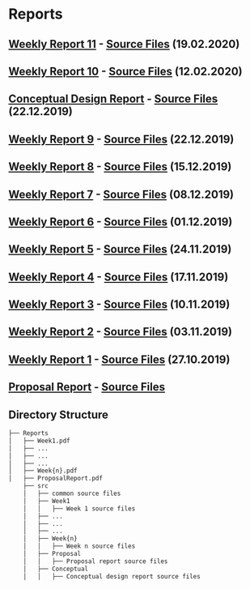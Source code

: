 # Reports

## [Weekly Report 11](https://github.com/afeser/FinalProject/blob/Report/Week11.pdf) - [Source Files](https://github.com/afeser/FinalProject/tree/Report/src/Week11) (19.02.2020)

## [Weekly Report 10](https://github.com/afeser/FinalProject/blob/Report/Week10.pdf) - [Source Files](https://github.com/afeser/FinalProject/tree/Report/src/Week10) (12.02.2020)

## [Conceptual Design Report](https://github.com/afeser/FinalProject/blob/Report/ConceptualDesignReport.pdf) - [Source Files](https://github.com/afeser/FinalProject/tree/Report/src/Conceptual) (22.12.2019)

## [Weekly Report 9](https://github.com/afeser/FinalProject/blob/Report/Week9.pdf) - [Source Files](https://github.com/afeser/FinalProject/tree/Report/src/Week9) (22.12.2019)

## [Weekly Report 8](https://github.com/afeser/FinalProject/blob/Report/Week8.pdf) - [Source Files](https://github.com/afeser/FinalProject/tree/Report/src/Week8) (15.12.2019)

## [Weekly Report 7](https://github.com/afeser/FinalProject/blob/Report/Week7.pdf) - [Source Files](https://github.com/afeser/FinalProject/tree/Report/src/Week7) (08.12.2019)

## [Weekly Report 6](https://github.com/afeser/FinalProject/blob/Report/Week6.pdf) - [Source Files](https://github.com/afeser/FinalProject/tree/Report/src/Week6) (01.12.2019)

## [Weekly Report 5](https://github.com/afeser/FinalProject/blob/Report/Week5.pdf) - [Source Files](https://github.com/afeser/FinalProject/tree/Report/src/Week5) (24.11.2019)

## [Weekly Report 4](https://github.com/afeser/FinalProject/blob/Report/Week4.pdf) - [Source Files](https://github.com/afeser/FinalProject/tree/Report/src/Week4) (17.11.2019)

## [Weekly Report 3](https://github.com/afeser/FinalProject/blob/Report/Week3.pdf) - [Source Files](https://github.com/afeser/FinalProject/tree/Report/src/Week3) (10.11.2019)

## [Weekly Report 2](https://github.com/afeser/FinalProject/blob/Report/Week2.pdf) - [Source Files](https://github.com/afeser/FinalProject/tree/Report/src/Week2) (03.11.2019)

## [Weekly Report 1](https://github.com/afeser/FinalProject/blob/Report/Week1.pdf) - [Source Files](https://github.com/afeser/FinalProject/tree/Report/src/Week1) (27.10.2019)


## [Proposal Report](https://github.com/afeser/FinalProject/blob/Report/ProposalReport.pdf) - [Source Files](https://github.com/afeser/FinalProject/tree/Report/src/Proposal)

## Directory Structure

```bash
├── Reports
│   ├── Week1.pdf
│   ├── ...
│   ├── ...
│   ├── ...
│   ├── Week{n}.pdf
│   ├── ProposalReport.pdf 
    ├── src 
    │   ├── common source files
    │   ├── Week1
    │   │   ├── Week 1 source files
    │   ├── ...
    │   ├── ...
    │   ├── ...
    │   ├── Week{n}
    │   │   ├── Week n source files
    │   ├── Proposal
    │   │   ├── Proposal report source files
    │   ├── Conceptual
    │   │   ├── Conceptual design report source files
```
